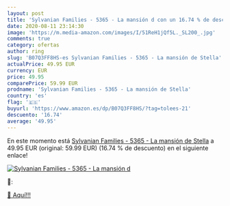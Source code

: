 ```yaml
---
layout: post
title: 'Sylvanian Families - 5365 - La mansión d con un 16.74 % de descuento'
date: 2020-08-11 23:14:30
image: 'https://m.media-amazon.com/images/I/51ReH1jQf5L._SL200_.jpg'
comments: true
category: ofertas
author: ring
slug: 'B07Q3FF8HS-es Sylvanian Families - 5365 - La mansión de Stella'
actualPrice: 49.95 EUR
currency: EUR
price: 49.95
comparePrice: 59.99 EUR
prodname: 'Sylvanian Families - 5365 - La mansión de Stella'
country: 'es'
flag: '🇪🇸'
buyurl: 'https://www.amazon.es/dp/B07Q3FF8HS/?tag=tolees-21'
descuento: '16.74'
average: '49.95'
---
```


En este momento está [Sylvanian Families - 5365 - La mansión de Stella](https://www.amazon.es/dp/B07Q3FF8HS/?tag=tolees-21) a 49.95 EUR (original: 59.99 EUR) (16.74 %  de descuento) en el siguiente enlace!

[![Sylvanian Families - 5365 - La mansión d](https://m.media-amazon.com/images/I/51ReH1jQf5L._SL200_.jpg)](https://www.amazon.es/dp/B07Q3FF8HS/?tag=tolees-21)

🔎:


[🛒 Aquí!!!](https://www.amazon.es/dp/B07Q3FF8HS/?tag=tolees-21)
